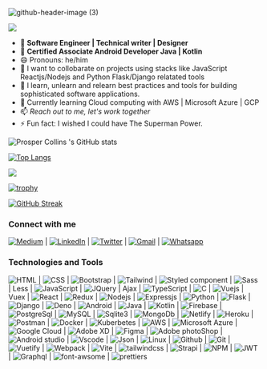 ![github-header-image (3)](https://user-images.githubusercontent.com/55124189/177901330-283ebb4b-80af-4ec3-9b9e-bfbecbf4b314.png)

![](https://komarev.com/ghpvc/?username=papilocollanso&color=green)
- 👀 **Software Engineer | Technical writer | Designer**
- 👀 **Certified Associate Android Developer Java | Kotlin**
- 😄 Pronouns: he/him
- 👯 I want to collobarate on projects using stacks like JavaScript Reactjs/Nodejs and Python Flask/Django relatated tools
- 🌱 I learn, unlearn and relearn best practices and tools for building sophisticated software applications.
- 🌱 Currently learning Cloud computing with AWS | Microsoft Azure | GCP
- 📫 *Reach out to me, let's work together*
- ⚡ Fun fact: I wished I could have The Superman Power.     

![Prosper Collins 's GitHub stats](https://github-readme-stats.vercel.app/api?username=papilocollanso&show_icons=true&theme=radical)

[![Top Langs](https://github-readme-stats.vercel.app/api/top-langs/?username=papilocollanso)](https://github.com/papilocollanso/github-readme-stats)

![](https://github-profile-summary-cards.vercel.app/api/cards/profile-details?username=papilocollanso&theme=vue)

[![trophy](https://github-profile-trophy.vercel.app/?username=papilocollanso)](https://github.com/papilocollanso/github-profile-trophy)

[![GitHub Streak](https://github-readme-streak-stats.herokuapp.com/?user=papilocollanso)](https://git.io/streak-stats)


### Connect with me 

  
[![Medium](https://img.shields.io/badge/Medium-12100E?style=for-the-badge&logo=medium&logoColor=white)](https://medium.com/@papilo_collanso) | [![LinkedIn](https://user-images.githubusercontent.com/55124189/177904680-920089a7-eb9a-42b1-a725-328031aa4294.svg)](https://linkedin.com/in/collins-prosper-919b9a191/) | [![Twitter](https://img.shields.io/badge/Twitter-1DA1F2?style=for-the-badge&logo=twitter&logoColor=white)](https://twitter.com/papilocollanso) | [![Gmail](https://img.shields.io/badge/Gmail-D14836?style=for-the-badge&logo=gmail&logoColor=white)](https://mail.google.com/mail/u/papilocollanso@gmail.com) | [![Whatsapp](https://img.shields.io/badge/WhatsApp-25D366?style=for-the-badge&logo=whatsapp&logoColor=white)](https://wa.me/08034206320)
  
### Technologies and Tools

![HTML](https://img.shields.io/badge/HTML5-E34F26?style=for-the-badge&logo=html5&logoColor=white) | ![CSS](https://img.shields.io/badge/CSS3-1572B6?style=for-the-badge&logo=css3&logoColor=white) | ![Bootstrap](https://img.shields.io/badge/Bootstrap-563D7C?style=for-the-badge&logo=bootstrap&logoColor=white) | 	![Tailwind](https://img.shields.io/badge/Tailwind_CSS-38B2AC?style=for-the-badge&logo=tailwind-css&logoColor=white) | ![Styled component](https://img.shields.io/badge/styled--components-DB7093?style=for-the-badge&logo=styled-components&logoColor=white) | ![Sass](https://img.shields.io/badge/Sass-CC6699?style=for-the-badge&logo=sass&logoColor=white) | Less | ![JavaScript](https://img.shields.io/badge/JavaScript-323330?style=for-the-badge&logo=javascript&logoColor=F7DF1E) | ![JQuery](https://img.shields.io/badge/jQuery-0769AD?style=for-the-badge&logo=jquery&logoColor=white) | Ajax | ![TypeScript](https://img.shields.io/badge/TypeScript-007ACC?style=for-the-badge&logo=typescript&logoColor=white) | ![C](https://img.shields.io/badge/C-00599C?style=for-the-badge&logo=c&logoColor=white) | ![ Vuejs](https://img.shields.io/badge/Vue.js-35495E?style=for-the-badge&logo=vuedotjs&logoColor=4FC08) | Vuex | 	![React](https://img.shields.io/badge/React-20232A?style=for-the-badge&logo=react&logoColor=61DAFB) | ![Redux](https://img.shields.io/badge/Redux-593D88?style=for-the-badge&logo=redux&logoColor=white) | ![Nodejs](https://img.shields.io/badge/Node.js-339933?style=for-the-badge&logo=nodedotjs&logoColor=white) | ![Expressjs](https://img.shields.io/badge/Express.js-000000?style=for-the-badge&logo=express&logoColor=white) | ![Python](https://img.shields.io/badge/Python-FFD43B?style=for-the-badge&logo=python&logoColor=blue) | ![Flask](https://img.shields.io/badge/Flask-000000?style=for-the-badge&logo=flask&logoColor=white) | ![Django](https://img.shields.io/badge/Django-092E20?style=for-the-badge&logo=django&logoColor=green) | ![Deno](https://img.shields.io/badge/Deno-white?style=for-the-badge&logo=deno&logoColor=464647) | 	![Android](https://img.shields.io/badge/Android-3DDC84?style=for-the-badge&logo=android&logoColor=white) | ![Java](https://img.shields.io/badge/Java-ED8B00?style=for-the-badge&logo=java&logoColor=white) | 	![Kotlin](https://img.shields.io/badge/Kotlin-0095D5?&style=for-the-badge&logo=kotlin&logoColor=white) | ![Firebase](https://img.shields.io/badge/firebase-ffca28?style=for-the-badge&logo=firebase&logoColor=black) | ![PostgreSql](https://img.shields.io/badge/PostgreSQL-316192?style=for-the-badge&logo=postgresql&logoColor=white) |	![MySQL](https://img.shields.io/badge/MySQL-005C84?style=for-the-badge&logo=mysql&logoColor=white) | ![Sqlite3](https://img.shields.io/badge/SQLite-07405E?style=for-the-badge&logo=sqlite&logoColor=white) | 	![MongoDb](https://img.shields.io/badge/MongoDB-4EA94B?style=for-the-badge&logo=mongodb&logoColor=white) | ![Netlify](https://img.shields.io/badge/Netlify-00C7B7?style=for-the-badge&logo=netlify&logoColor=white) | ![Heroku](https://img.shields.io/badge/Heroku-430098?style=for-the-badge&logo=heroku&logoColor=white) | ![Postman](https://img.shields.io/badge/Postman-FF6C37?style=for-the-badge&logo=Postman&logoColor=white) | 	![Docker](https://img.shields.io/badge/Docker-2CA5E0?style=for-the-badge&logo=docker&logoColor=white) | 	![Kuberbetes](https://img.shields.io/badge/kubernetes-326ce5.svg?&style=for-the-badge&logo=kubernetes&logoColor=white) | 	![AWS](https://img.shields.io/badge/Amazon_AWS-FF9900?style=for-the-badge&logo=amazonaws&logoColor=white) | ![Microsoft Azure](https://img.shields.io/badge/microsoft%20azure-0089D6?style=for-the-badge&logo=microsoft-azure&logoColor=white) | ![Google Cloud](https://img.shields.io/badge/Google_Cloud-4285F4?style=for-the-badge&logo=google-cloud&logoColor=white) | ![Adobe XD](https://img.shields.io/badge/Adobe%20XD-470137?style=for-the-badge&logo=Adobe%20XD&logoColor=#FF61F6) | ![Figma](https://img.shields.io/badge/Figma-F24E1E?style=for-the-badge&logo=figma&logoColor=white) | ![Adobe photoShop](https://img.shields.io/badge/Adobe%20Photoshop-31A8FF?style=for-the-badge&logo=Adobe%20Photoshop&logoColor=black) | ![Android studio](https://img.shields.io/badge/Android_Studio-3DDC84?style=for-the-badge&logo=android-studio&logoColor=white) | ![Vscode](https://img.shields.io/badge/VSCode-0078D4?style=for-the-badge&logo=visual%20studio%20code&logoColor=white) | ![Json](https://img.shields.io/badge/json-5E5C5C?style=for-the-badge&logo=json&logoColor=white) | ![Linux](https://img.shields.io/badge/Linux-FCC624?style=for-the-badge&logo=linux&logoColor=black) | ![Github](https://img.shields.io/badge/GitHub-100000?style=for-the-badge&logo=github&logoColor=white) | 	![Git](https://img.shields.io/badge/GIT-E44C30?style=for-the-badge&logo=git&logoColor=white) | ![Vuetify](https://img.shields.io/badge/Vuetify-1867C0?style=for-the-badge&logo=vuetify&logoColor=white) | ![Webpack](	https://img.shields.io/badge/Webpack-8DD6F9?style=for-the-badge&logo=Webpack&logoColor=white) | ![Vite](	https://img.shields.io/badge/Tailwind_CSS-38B2AC?style=for-the-badge&logo=tailwind-css&logoColor=white) | ![tailwindcss](https://img.shields.io/badge/strapi-2e7eea?style=for-the-badge&logo=strapi&logoColor=white) | ![Strapi](https://img.shields.io/badge/strapi-2e7eea?style=for-the-badge&logo=strapi&logoColor=white) | ![NPM](	https://img.shields.io/badge/kubernetes-326ce5.svg?&style=for-the-badge&logo=kubernetes&logoColor=white)
| 	![JWT](https://img.shields.io/badge/JWT-000000?style=for-the-badge&logo=JSON%20web%20tokens&logoColor=white) | ![Graphql](	https://img.shields.io/badge/GraphQl-E10098?style=for-the-badge&logo=graphql&logoColor=white) | ![font-awsome](https://img.shields.io/badge/Font_Awesome-339AF0?style=for-the-badge&logo=fontawesome&logoColor=white) | ![prettiers](https://img.shields.io/badge/prettier-1A2C34?style=for-the-badge&logo=prettier&logoColor=F7BA3E)





